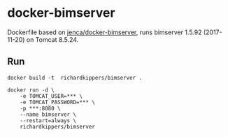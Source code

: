 # docker-bimserver

Dockerfile based on [jenca/docker-bimserver](https://github.com/jenca-services/docker-bimserver), runs bimserver 1.5.92 (2017-11-20) on Tomcat 8.5.24.

## Run

```
docker build -t  richardkippers/bimserver .

docker run -d \
	-e TOMCAT_USER=*** \
	-e TOMCAT_PASSWORD=*** \
	-p ***:8080 \
	--name bimserver \
	--restart=always \
	richardkippers/bimserver

```